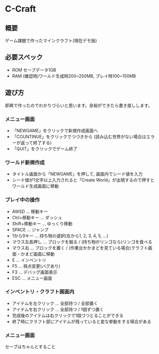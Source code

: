 # C-Craft
## 概要
ゲーム課題で作ったマインクラフト(現在デモ版)
## 必要スペック
- ROM セーブデータ1GB
- RAM (確認時)ワールド生成時200~250MB, プレイ時100~150MB
## 遊び方
即興で作ったのでわかりづらいと思います。余裕ができたら書き直しします。
### メニュー画面
- 「NEWGAME」をクリックで新規作成画面へ
- 「COUNTINUE」をクリックでつづきから (読み込む世界がない場合はエラーが返って終了する)
- 「QUIT」をクリックでゲーム終了
### ワールド新規作成
- タイトル画面から「NEWGAME」を押して, 画面内でシード値を入力
- シード値が1文字以上入力されると「Create World」が出現するので押すとワールド生成画面に移動

### プレイ中の操作
- AWSD ... 移動キー
- Ctrl+移動キー ... ダッシュ
- Shift+移動キー ... ゆっくり移動
- SPACE ... ジャンプ
- 1から9キー ... 持ち物の選択(左から1, 2, 3, 4, 5, ...)
- マウス左長押し ... ブロックを掘る / (持ち物がリンゴなら)リンゴを食べる
- マウス右 ... ブロックを置く / (作業台かかまどを見ている場合)クラフト画面・かまど画面に移動
- E ... インベントリ
- F5 ... 視点変更(バグあり)
- F3 ... デバッグ画面表示
- ESC ... メニュー画面

### インベントリ・クラフト画面内
- アイテムを左クリック ... 全部持つ / 全部置く
- アイテムを右クリック ... 全部持つ / 1個ずつ置く
- 完成後のアイテムは右クリックで1個づつとることができる
- 終了時にクラフト部にアイテムが残っていると変な挙動をする場合がある
### メニュー画面
セーブはちゃんとすること